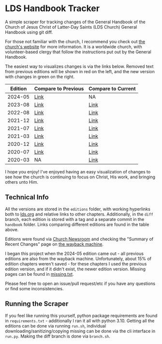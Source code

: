 # LDS Handbook Tracker

A simple scraper for tracking changes of the General Handbook of the Church of Jesus Christ of Latter-Day Saints (LDS Church) General Handbook using git diff. 

For those not familiar with the church, I recommend you check out [the church's website](https://www.churchofjesuschrist.org/welcome/what-do-latter-day-saints-believe?lang=eng) for more information. It is a worldwide church, with volunteer-based clergy that follow the instructions put out by the General Handbook.

The easiest way to visualizes changes is via the links below. Removed text from previous editions will be shown in red on the left, and the new version with changes in green on the right.

| Edition | Compare to Previous                                                    | Compare to Current                                                     |
|---------|------------------------------------------------------------------------|------------------------------------------------------------------------|
| 2024-05 | [Link](https://github.com/contagon/handbook/compare/2023-08...2024-05) | NA                                                                     |
| 2023-08 | [Link](https://github.com/contagon/handbook/compare/2022-08...2023-08) | [Link](https://github.com/contagon/handbook/compare/2023-08...2024-05) |
| 2022-08 | [Link](https://github.com/contagon/handbook/compare/2021-12...2022-08) | [Link](https://github.com/contagon/handbook/compare/2022-08...2024-05) |
| 2021-12 | [Link](https://github.com/contagon/handbook/compare/2021-07...2021-12) | [Link](https://github.com/contagon/handbook/compare/2021-12...2024-05) |
| 2021-07 | [Link](https://github.com/contagon/handbook/compare/2021-03...2021-07) | [Link](https://github.com/contagon/handbook/compare/2021-07...2024-05) |
| 2021-03 | [Link](https://github.com/contagon/handbook/compare/2020-12...2021-03) | [Link](https://github.com/contagon/handbook/compare/2021-03...2024-05) |
| 2020-12 | [Link](https://github.com/contagon/handbook/compare/2020-07...2020-12) | [Link](https://github.com/contagon/handbook/compare/2020-12...2024-05) |
| 2020-07 | [Link](https://github.com/contagon/handbook/compare/2020-03...2020-07) | [Link](https://github.com/contagon/handbook/compare/2020-07...2024-05) |
| 2020-03 | NA                                                                     | [Link](https://github.com/contagon/handbook/compare/2020-03...2024-05) |

I hope you enjoy! I've enjoyed having an easy visualization of changes to see how the church is continuing to focus on Christ, His work, and bringing others unto Him. 

## Technical Info

All the versions are stored in the `editions` folder, with working hyperlinks both to [lds.org](lds.org) and relative links to other chapters. Additionally, in the `diff` branch, each edition is stored with a tag and a separate commit in the `handbook` folder. Links comparing different editions are found in the table above.

Editions were found via [Church Newsroom](https://newsroom.churchofjesuschrist.org/) and checking the "Summary of Recent Changes" page on [the wayback machine](https://web.archive.org/).

I began this project when the 2024-05 edition came out - all previous editions are also from the wayback machine. Unfortunately, about 15% of edition chapters weren't saved - for these chapters I used the previous edition version, and if it didn't exist, the newer edition version. Missing pages can be found in [missing.txt](editions/missing.txt).

Please feel free to open an issue/pull request/etc if you have any questions or find some inconsistencies.

## Running the Scraper

If you feel like running this yourself, python package requirements are found in `requirements.txt` - additionally I ran it all with python 3.10. Getting all the editions can be done via running `run.sh`, individual downloading/sanitizing/copying missing can be done via the cli interface in `run.py`. Making the diff branch is done via `branch.sh`.